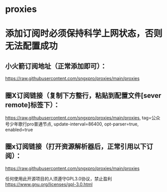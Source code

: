 # proxies<br>

# 添加订阅时必须保持科学上网状态，否则无法配置成功

## 小火箭订阅地址（正常添加即可）：<br>

https://raw.githubusercontent.com/sngxpro/proxies/main/proxies

## 圈X订阅链接（复制下方整行，粘贴到配置文件[sever remote]标签下）：<br>

https://raw.githubusercontent.com/sngxpro/proxies/main/proxies, tag=公众号少年歌行pro普通节点, update-interval=86400, opt-parser=true, enabled=true

## 圈x订阅链接（打开资源解析器后，正常引用以下订阅）：<br>

https://raw.githubusercontent.com/sngxpro/proxies/main/proxies  <br>


任何使用此开源项目的人须遵守GPL3.0协议，禁止盈利 https://www.gnu.org/licenses/gpl-3.0.html <br>
